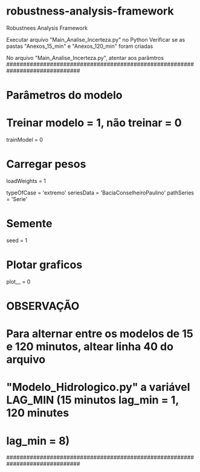 # robustness-analysis-framework
Robustnees Analysis Framework


Executar arquivo "Main_Analise_Incerteza.py" no Python
Verificar se as pastas "Anexos_15_min" e "Anexos_120_min" foram criadas

No arquivo "Main_Analise_Incerteza.py", atentar aos parâmtros
##############################################################################
#                           Parâmetros do modelo
# Treinar modelo = 1, não treinar = 0
trainModel = 0

# Carregar pesos
loadWeights = 1

typeOfCase = 'extremo'
seriesData = 'BaciaConselheiroPaulino'
pathSeries = 'Serie'

# Semente
seed = 1

# Plotar graficos
plot__ = 0

#                               OBSERVAÇÃO
# Para alternar entre os modelos de 15 e 120 minutos, altear linha 40 do arquivo
# "Modelo_Hidrologico.py" a variável LAG_MIN (15 minutos lag_min = 1, 120 minutes
# lag_min = 8)
##############################################################################
